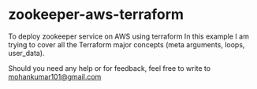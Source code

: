 # zookeeper-aws-terraform
To deploy zookeeper service on AWS using terraform
In this example I am trying to cover all the Terraform major concepts (meta arguments, loops, user_data).

Should you need any help or for feedback, feel free to write to mohankumar101@gmail.com
